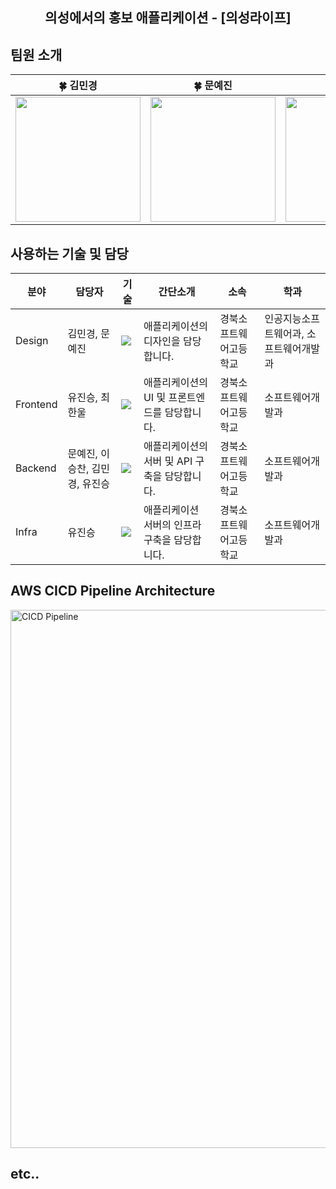 <div align="center">
  <h2>의성에서의 홍보 애플리케이션 - [의성라이프]</h2>
</div>

## 팀원 소개
<table align=center>
    <thead>
        <tr>
            <th style="text-align:center;" >🍀 김민경</th>
            <th style="text-align:center;" >🍀 문예진</th>
            <th style="text-align:center;" >🍀 이승찬</th>
            <th style="text-align:center;" >🍀 최한울</th>
            <th style="text-align:center;" >🍀 유진승</th>
        </tr>
    </thead>
    <tbody>
      <tr>
        <td><img width="200" src="https://avatars.githubusercontent.com/u/133091872?v=4"/></td>
        <td><img width="200" src="https://avatars.githubusercontent.com/u/131837279?v=4"/></td>
        <td><img width="200" src="https://avatars.githubusercontent.com/u/139445873?v=4"/></td>
        <td><img width="200" src="https://avatars.githubusercontent.com/u/126975800?v=4"/></td>
        <td><img width="200" src="https://avatars.githubusercontent.com/u/127307160?v=4"/></td>
      </tr>
    </tbody>
</table>


## 사용하는 기술 및 담당

| 분야 | 담당자 | 기술 | 간단소개 | 소속 | 학과 |
| ------------- | ---------------------- | -------------------------- | ----------------------- | ----------------------------  | -------------- | 
| Design  | 김민경, 문예진 | <img src="https://img.shields.io/badge/figma-F24E1E?style=flat-square&logo=figma&logoColor=white"/>| 애플리케이션의 디자인을 담당합니다. | 경북소프트웨어고등학교 | 인공지능소프트웨어과, 소프트웨어개발과 |
| Frontend | 유진승, 최한울 | <img src="https://img.shields.io/badge/ReactNative-61DAFB?style=flat-square&logo=React&logoColor=white"/>| 애플리케이션의 UI 및 프론트엔드를 담당합니다. | 경북소프트웨어고등학교 | 소프트웨어개발과 |
| Backend | 문예진, 이승찬, 김민경, 유진승 | <img src="https://img.shields.io/badge/NestJS-E0234E?style=flat-square&logo=NestJS&logoColor=white"/>| 애플리케이션의 서버 및 API 구축을 담당합니다. | 경북소프트웨어고등학교 | 소프트웨어개발과 |
| Infra | 유진승 | <img src="https://img.shields.io/badge/AWS-000000?style=flat-square&logo=AmazonAWS&logoColor=white"/>| 애플리케이션 서버의 인프라 구축을 담당합니다. | 경북소프트웨어고등학교 | 소프트웨어개발과 |

## AWS CICD Pipeline Architecture

<img width="861" alt="CICD Pipeline" src="https://github.com/gbsw-apd/.github/assets/127307160/5bf2a259-c011-4738-b967-d16b83291677">

## etc..
